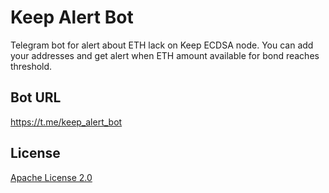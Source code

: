 # Keep Alert Bot

Telegram bot for alert about ETH lack on Keep ECDSA node. You can add your addresses and get alert when ETH amount available for bond reaches threshold.

## Bot URL
https://t.me/keep_alert_bot

## License
[Apache License 2.0](https://github.com/latenthero/keep-alert-bot/blob/master/LICENSE)
